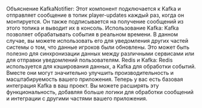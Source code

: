 Объяснение
KafkaNotifier: Этот компонент подключается к Kafka и отправляет сообщение в топик player-updates каждый раз, когда он монтируется. Он также подписывается на получение сообщений из этого топика и выводит их в консоль.
Использование Kafka: Kafka позволяет обрабатывать события в реальном времени. В данном случае, вы можете использовать его для уведомления других частей системы о том, что данные игроков были обновлены. Это может быть полезно для синхронизации данных между различными сервисами или для отправки уведомлений пользователям.
Redis и Kafka: Redis используется для кэширования данных, а Kafka для обработки событий. Вместе они могут значительно улучшить производительность и масштабируемость вашего приложения.
Теперь у вас есть базовая интеграция Kafka в ваш проект. Вы можете расширять эту функциональность, добавляя больше логики для обработки сообщений и интеграции с другими частями вашего приложения.

